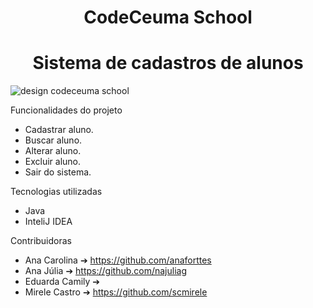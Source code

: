 <h1 align="center">CodeCeuma School</h1>

<h1 align="center">Sistema de cadastros de alunos</h1>

![design codeceuma school](https://user-images.githubusercontent.com/117586375/229915702-eabee328-fb60-4633-bb04-dcfc14e65416.jpg)
<p align="center">

 Funcionalidades do projeto

- Cadastrar aluno.
- Buscar aluno.
- Alterar aluno.
- Excluir aluno.
- Sair do sistema.

Tecnologias utilizadas

- Java
- InteliJ IDEA

Contribuidoras 

- Ana Carolina ➔ https://github.com/anaforttes
- Ana Júlia ➔ https://github.com/najuliag
- Eduarda Camily ➔
- Mirele Castro ➔ https://github.com/scmirele


